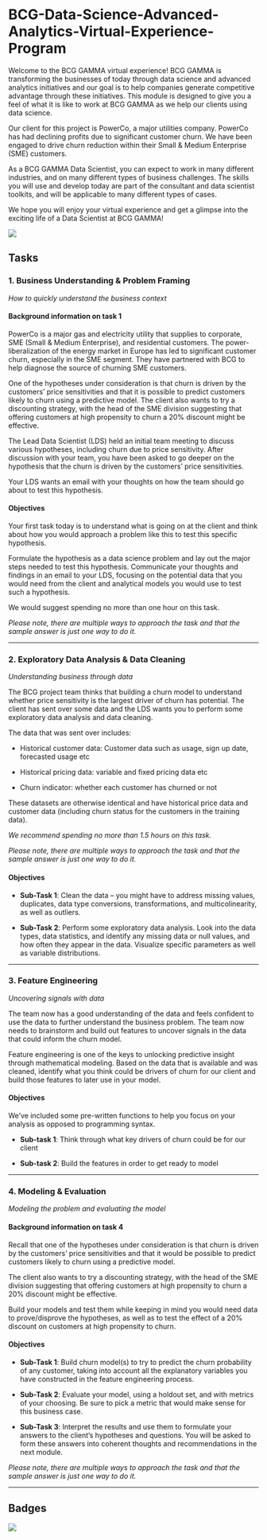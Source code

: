 
# BCG-Data-Science-Advanced-Analytics-Virtual-Experience-Program

Welcome to the BCG GAMMA virtual experience! BCG GAMMA is transforming the businesses of today through data science and advanced analytics initiatives and our goal is to help companies generate competitive advantage through these initiatives. This module is designed to give you a feel of what it is like to work at BCG GAMMA as we help our clients using data science.

Our client for this project is PowerCo, a major utilities company. PowerCo has had declining profits due to significant customer churn. We have been engaged to drive churn reduction within their Small & Medium Enterprise (SME) customers.

As a BCG GAMMA Data Scientist, you can expect to work in many different industries, and on many different types of business challenges. The skills you will use and develop today are part of the consultant and data scientist toolkits, and will be applicable to many different types of cases.

We hope you will enjoy your virtual experience and get a glimpse into the exciting life of a Data Scientist at BCG GAMMA!

![](https://cdn.theforage.com/vinternships/companyassets/SKZxezskWgmFjRvj9/BqF6gmrmLunCkdqKM/GAMMA.png)


## Tasks

### 1. Business Understanding & Problem Framing
_How to quickly understand the business context_
#### Background information on task 1
PowerCo is a major gas and electricity utility that supplies to corporate, SME (Small & Medium Enterprise), and residential customers. The power-liberalization of the energy market in Europe has led to significant customer churn, especially in the SME segment. They have partnered with BCG to help diagnose the source of churning SME customers.

One of the hypotheses under consideration is that churn is driven by the customers’ price sensitivities and that it is possible to predict customers likely to churn using a predictive model. The client also wants to try a discounting strategy, with the head of the SME division suggesting that offering customers at high propensity to churn a 20% discount might be effective.

The Lead Data Scientist (LDS) held an initial team meeting to discuss various hypotheses, including churn due to price sensitivity. After discussion with your team, you have been asked to go deeper on the hypothesis that the churn is driven by the customers’ price sensitivities.

Your LDS wants an email with your thoughts on how the team should go about to test this hypothesis.

#### Objectives
Your first task today is to understand what is going on at the client and think about how you would approach a problem like this to test this specific hypothesis.

Formulate the hypothesis as a data science problem and lay out the major steps needed to test this hypothesis. Communicate your thoughts and findings in an email to your LDS, focusing on the potential data that you would need from the client and analytical models you would use to test such a hypothesis.

We would suggest spending no more than one hour on this task.

_Please note, there are multiple ways to approach the task and that the sample answer is just one way to do it._

___

### 2. Exploratory Data Analysis & Data Cleaning

_Understanding business through data_

The BCG project team thinks that building a churn model to understand whether price sensitivity is the largest driver of churn has potential. The client has sent over some data and the LDS wants you to perform some exploratory data analysis and data cleaning.

The data that was sent over includes:

- Historical customer data: Customer data such as usage, sign up date, forecasted usage etc

- Historical pricing data: variable and fixed pricing data etc

- Churn indicator: whether each customer has churned or not

These datasets are otherwise identical and have historical price data and customer data (including churn status for the customers in the training data).

_We recommend spending no more than 1.5 hours on this task._

_Please note, there are multiple ways to approach the task and that the sample answer is just one way to do it._

#### Objectives

- **Sub-Task 1**: Clean the data – you might have to address missing values, duplicates, data type conversions, transformations, and multicolinearity, as well as outliers.

- **Sub-Task 2**: Perform some exploratory data analysis. Look into the data types, data statistics, and identify any missing data or null values, and how often they appear in the data. Visualize specific parameters as well as variable distributions.

___

### 3. Feature Engineering

_Uncovering signals with data_

The team now has a good understanding of the data and feels confident to use the data to further understand the business problem. The team now needs to brainstorm and build out features to uncover signals in the data that could inform the churn model.

Feature engineering is one of the keys to unlocking predictive insight through mathematical modeling. Based on the data that is available and was cleaned, identify what you think could be drivers of churn for our client and build those features to later use in your model.

#### Objectives

We’ve included some pre-written functions to help you focus on your analysis as opposed to programming syntax.

- **Sub-task 1**: Think through what key drivers of churn could be for our client

- **Sub-task 2**: Build the features in order to get ready to model

___

### 4. Modeling & Evaluation

_Modeling the problem and evaluating the model_

#### Background information on task 4

Recall that one of the hypotheses under consideration is that churn is driven by the customers’ price sensitivities and that it would be possible to predict customers likely to churn using a predictive model.

The client also wants to try a discounting strategy, with the head of the SME division suggesting that offering customers at high propensity to churn a 20% discount might be effective.

Build your models and test them while keeping in mind you would need data to prove/disprove the hypotheses, as well as to test the effect of a 20% discount on customers at high propensity to churn.

#### Objectives

- **Sub-Task 1**: Build churn model(s) to try to predict the churn probability of any customer, taking into account all the explanatory variables you have constructed in the feature engineering process.

- **Sub-Task 2**: Evaluate your model, using a holdout set, and with metrics of your choosing. Be sure to pick a metric that would make sense for this business case.

- **Sub-Task 3**: Interpret the results and use them to formulate your answers to the client’s hypotheses and questions. You will be asked to form these answers into coherent thoughts and recommendations in the next module.

_Please note, there are multiple ways to approach the task and that the sample answer is just one way to do it._

___

## Badges

![](https://insidesherpa.s3.amazonaws.com/vinternships/companyassets/SKZxezskWgmFjRvj9/BqF6gmrmLunCkdqKM/BCG%20dig%20Badge%205%20Gamma.png)

